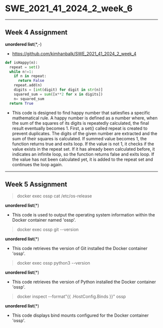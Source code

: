 # SWE_2021_41_2024_2_week_6

---

## Week 4 Assignment

__unordered list__(*,-)

* https://github.com/kimhanbalk/SWE_2021_41_2024_2_week_4

```python
def isHappy(n):
  repeat = set()
  while n!=1:
    if n in repeat:
      return False
    repeat.add(n)
    digits = [int(digit) for digit in str(n)]
    squared_sum = sum([x**2 for x in digits])
    n= squared_sum
  return True
```

- This code is designed to find happy number that satiesfies a specific mathematical rule. A happy number is defined as a number where, when the sum of the squares of its digits is repeatedly calculated, the final result eventually becomes 1.
First, a set() called repeat is created to prevent duplicates. The digits of the given number are extracted and the sum of their squares is calculated. If summed value becomes 1, the function returns true and exits loop. If the value is not 1, it checks if the value exists in the repeat set. If it has already been calculated before, it indicates an infinite loop, so the function returns false and exits loop. If the value has not been calculated yet, it is added to the repeat set and continues the loop again.

---

## Week 5 Assignment

> docker exec ossp cat /etc/os-release

__unordered list__(*)

* This code is used to output the operating system information within the Docker container named 'ossp'.

> docker exec ossp git --version

__unordered list__(*)

* This code retrieves the version of Git installed the Docker container 'ossp'.

> docker exec ossp python3 --version

__unordered list__(*)

* This code retrieves the version of Python installed the Docker container 'ossp'.

> docker inspect --format"{{ .HostConfig.Binds }}" ossp

__unordered list__(*)

* This code displays bind mounts configured for the Docker container 'ossp'.

